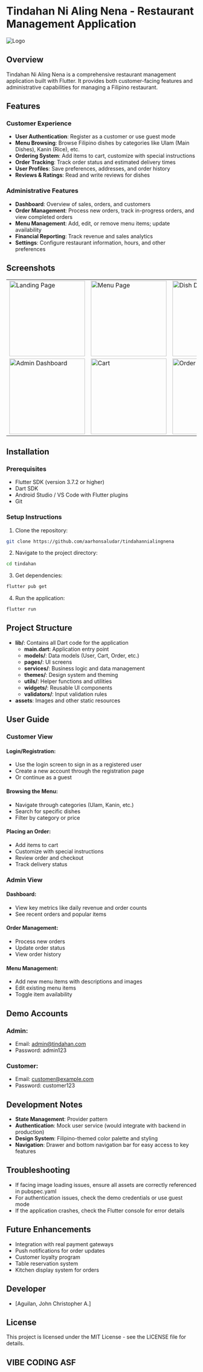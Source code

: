 # Tindahan Ni Aling Nena - Restaurant Management Application

![Logo](assets/img/logo.png)

## Overview
Tindahan Ni Aling Nena is a comprehensive restaurant management application built with Flutter. It provides both customer-facing features and administrative capabilities for managing a Filipino restaurant.

## Features

### Customer Experience
- **User Authentication**: Register as a customer or use guest mode
- **Menu Browsing**: Browse Filipino dishes by categories like Ulam (Main Dishes), Kanin (Rice), etc.
- **Ordering System**: Add items to cart, customize with special instructions
- **Order Tracking**: Track order status and estimated delivery times
- **User Profiles**: Save preferences, addresses, and order history
- **Reviews & Ratings**: Read and write reviews for dishes

### Administrative Features
- **Dashboard**: Overview of sales, orders, and customers
- **Order Management**: Process new orders, track in-progress orders, and view completed orders
- **Menu Management**: Add, edit, or remove menu items; update availability
- **Financial Reporting**: Track revenue and sales analytics
- **Settings**: Configure restaurant information, hours, and other preferences

## Screenshots

<table>
  <tr>
    <td><img src="screenshots/landing.jpg" alt="Landing Page" width="200"/></td>
    <td><img src="screenshots/menu.jpg" alt="Menu Page" width="200"/></td>
    <td><img src="screenshots/dish_details.jpg" alt="Dish Details" width="200"/></td>
  </tr>
  <tr>
    <td><img src="screenshots/dashboard.jpg" alt="Admin Dashboard" width="200"/></td>
    <td><img src="screenshots/cart.jpg" alt="Cart" width="200"/></td>
    <td><img src="screenshots/order_tracking.jpg" alt="Order Tracking" width="200"/></td>
  </tr>
</table>

## Installation

### Prerequisites
- Flutter SDK (version 3.7.2 or higher)
- Dart SDK
- Android Studio / VS Code with Flutter plugins
- Git

### Setup Instructions

1. Clone the repository:
```bash
git clone https://github.com/aarhonsaludar/tindahannialingnena
```

2. Navigate to the project directory:
```bash
cd tindahan
```

3. Get dependencies:
```bash
flutter pub get
```

4. Run the application:
```bash
flutter run
```

## Project Structure

- **lib/**: Contains all Dart code for the application
  - **main.dart**: Application entry point
  - **models/**: Data models (User, Cart, Order, etc.)
  - **pages/**: UI screens
  - **services/**: Business logic and data management
  - **themes/**: Design system and theming
  - **utils/**: Helper functions and utilities
  - **widgets/**: Reusable UI components
  - **validators/**: Input validation rules
- **assets**: Images and other static resources

## User Guide

### Customer View

#### Login/Registration:
- Use the login screen to sign in as a registered user
- Create a new account through the registration page
- Or continue as a guest

#### Browsing the Menu:
- Navigate through categories (Ulam, Kanin, etc.)
- Search for specific dishes
- Filter by category or price

#### Placing an Order:
- Add items to cart
- Customize with special instructions
- Review order and checkout
- Track delivery status

### Admin View

#### Dashboard:
- View key metrics like daily revenue and order counts
- See recent orders and popular items

#### Order Management:
- Process new orders
- Update order status
- View order history

#### Menu Management:
- Add new menu items with descriptions and images
- Edit existing menu items
- Toggle item availability

## Demo Accounts

### Admin:
- Email: admin@tindahan.com
- Password: admin123

### Customer:
- Email: customer@example.com
- Password: customer123

## Development Notes

- **State Management**: Provider pattern
- **Authentication**: Mock user service (would integrate with backend in production)
- **Design System**: Filipino-themed color palette and styling
- **Navigation**: Drawer and bottom navigation bar for easy access to key features

## Troubleshooting

- If facing image loading issues, ensure all assets are correctly referenced in pubspec.yaml
- For authentication issues, check the demo credentials or use guest mode
- If the application crashes, check the Flutter console for error details

## Future Enhancements

- Integration with real payment gateways
- Push notifications for order updates
- Customer loyalty program
- Table reservation system
- Kitchen display system for orders

## Developer
- [Aguilan, John Christopher A.]

## License
This project is licensed under the MIT License - see the LICENSE file for details.

## VIBE CODING ASF